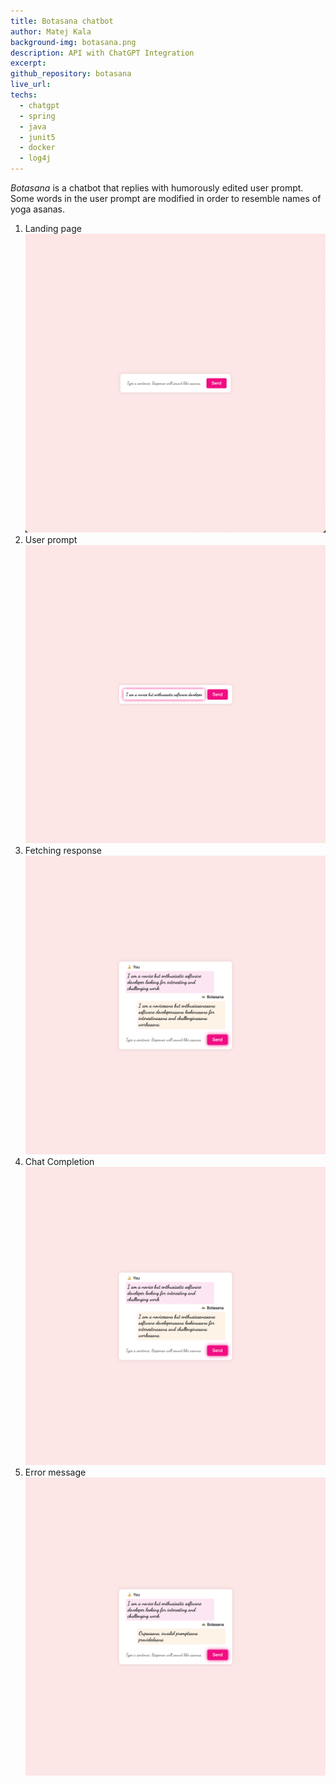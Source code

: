 ```yaml
---
title: Botasana chatbot
author: Matej Kala
background-img: botasana.png
description: API with ChatGPT Integration
excerpt:
github_repository: botasana
live_url: 
techs:
  - chatgpt
  - spring
  - java
  - junit5
  - docker
  - log4j
---
```


_Botasana_ is a chatbot that replies with humorously edited user prompt. Some words in the user
prompt are modified in order to resemble names of yoga asanas.

1. Landing page
![landing-page.png](https://raw.githubusercontent.com/ka1amita/botasana/main/assets/images/landing-page.png)
2. User prompt
![user-prompt.png](https://raw.githubusercontent.com/ka1amita/botasana/main/assets/images/user-prompt.png)
3. Fetching response
![fetching-response.png](https://raw.githubusercontent.com/ka1amita/botasana/main/assets/images/chat-completion.png)
4. Chat Completion
![chat-completion.png.png](https://raw.githubusercontent.com/ka1amita/botasana/main/assets/images/chat-completion.png)
5. Error message
![error-message.png](https://raw.githubusercontent.com/ka1amita/botasana/main/assets/images/error-message.png)
